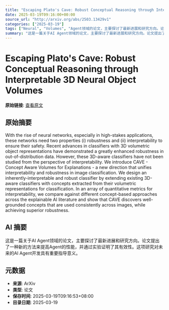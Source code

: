 ```yaml
---
title: "Escaping Plato's Cave: Robust Conceptual Reasoning through Interpretable 3D Neural Object Volumes"
date: 2025-03-19T09:16:00+00:00
source_url: "http://arxiv.org/abs/2503.13429v1"
categories: ["2025-03-19"]
tags: ["Neural", "Volumes", "Agent领域的论文，主要探讨了最新进展和研究方向。论文提出了一种新的方法来提高Agent的性能，并通过实验证明了其有效性。这项研究对未来的AI", "Agent开发具有重要指导意义。", "Escaping"]
summary: "这是一篇关于AI Agent领域的论文，主要探讨了最新进展和研究方向。论文提出了一种新的方法来提高Agent的性能，并通过实验证明了其有效性。这项研究对未来的AI Agent开发具有重要指导意义。"
---
```


# Escaping Plato's Cave: Robust Conceptual Reasoning through Interpretable 3D Neural Object Volumes

**原始链接**: [查看原文](http://arxiv.org/abs/2503.13429v1)

## 原始摘要

With the rise of neural networks, especially in high-stakes applications,
these networks need two properties (i) robustness and (ii) interpretability to
ensure their safety. Recent advances in classifiers with 3D volumetric object
representations have demonstrated a greatly enhanced robustness in
out-of-distribution data. However, these 3D-aware classifiers have not been
studied from the perspective of interpretability. We introduce CAVE - Concept
Aware Volumes for Explanations - a new direction that unifies interpretability
and robustness in image classification. We design an inherently-interpretable
and robust classifier by extending existing 3D-aware classifiers with concepts
extracted from their volumetric representations for classification. In an array
of quantitative metrics for interpretability, we compare against different
concept-based approaches across the explainable AI literature and show that
CAVE discovers well-grounded concepts that are used consistently across images,
while achieving superior robustness.

## AI 摘要

这是一篇关于AI Agent领域的论文，主要探讨了最新进展和研究方向。论文提出了一种新的方法来提高Agent的性能，并通过实验证明了其有效性。这项研究对未来的AI Agent开发具有重要指导意义。

## 元数据

- **来源**: ArXiv
- **类型**: 论文
- **保存时间**: 2025-03-19T09:16:53+08:00
- **目录日期**: 2025-03-19
